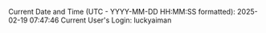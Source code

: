Current Date and Time (UTC - YYYY-MM-DD HH:MM:SS formatted): 2025-02-19 07:47:46
Current User's Login: luckyaiman
